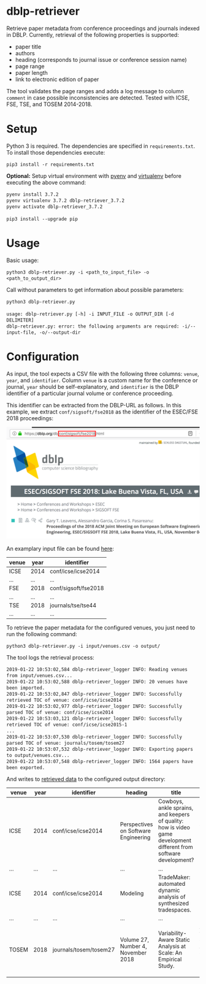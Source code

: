 # dblp-retriever

Retrieve paper metadata from conference proceedings and journals indexed in DBLP.
Currently, retrieval of the following properties is supported:

* paper title
* authors
* heading (corresponds to journal issue or conference session name)
* page range
* paper length
* link to electronic edition of paper

The tool validates the page ranges and adds a log message to column `comment` in case possible inconsistencies are detected.
Tested with ICSE, FSE, TSE, and TOSEM 2014-2018.

# Setup

Python 3 is required. The dependencies are specified in `requirements.txt`.
To install those dependencies execute:

    pip3 install -r requirements.txt

**Optional:** Setup virtual environment with [pyenv](https://github.com/pyenv/pyenv) 
and [virtualenv](https://github.com/pyenv/pyenv-virtualenv) before executing the above command:

    pyenv install 3.7.2
    pyenv virtualenv 3.7.2 dblp-retriever_3.7.2
    pyenv activate dblp-retriever_3.7.2
    
    pip3 install --upgrade pip

# Usage

Basic usage:

    python3 dblp-retriever.py -i <path_to_input_file> -o <path_to_output_dir>

Call without parameters to get information about possible parameters:

    python3 dblp-retriever.py
    
    usage: dblp-retriever.py [-h] -i INPUT_FILE -o OUTPUT_DIR [-d DELIMITER]
    dblp-retriever.py: error: the following arguments are required: -i/--input-file, -o/--output-dir


# Configuration

As input, the tool expects a CSV file with the following three columns: `venue`, `year`, and `identifier`.
Column `venue` is a custom name for the conference or journal, `year` should be self-explanatory, and `identifier` is the DBLP identifier of a particular journal volume or conference proceeding. 

This identifier can be extracted from the DBLP-URL as follows.
In this example, we extract `conf/sigsoft/fse2018` as the identifier of the ESEC/FSE 2018 proceedings:

[![dblp-identifier](doc/dblp-identifier.png "DBLP Identifier")](https://dblp.org/db/conf/sigsoft/fse2018.html)

An examplary input file can be found [here](input/venues.csv):

| venue | year | identifier           |
|-------|------|----------------------|
| ICSE  | 2014 | conf/icse/icse2014   |
| ...   | ...  | ...                  |
| FSE   | 2018 | conf/sigsoft/fse2018 |
| ...   | ...  | ...                  |
| TSE   | 2018 | journals/tse/tse44   |
| ...   | ...  | ...                  |

To retrieve the paper metadata for the configured venues, you just need to run the following command:

    python3 dblp-retriever.py -i input/venues.csv -o output/

The tool logs the retrieval process:

    2019-01-22 10:53:02,584 dblp-retriever_logger INFO: Reading venues from input/venues.csv...
    2019-01-22 10:53:02,588 dblp-retriever_logger INFO: 20 venues have been imported.
    2019-01-22 10:53:02,847 dblp-retriever_logger INFO: Successfully retrieved TOC of venue: conf/icse/icse2014
    2019-01-22 10:53:02,977 dblp-retriever_logger INFO: Successfully parsed TOC of venue: conf/icse/icse2014
    2019-01-22 10:53:03,121 dblp-retriever_logger INFO: Successfully retrieved TOC of venue: conf/icse/icse2015-1
    ...
    2019-01-22 10:53:07,530 dblp-retriever_logger INFO: Successfully parsed TOC of venue: journals/tosem/tosem27
    2019-01-22 10:53:07,532 dblp-retriever_logger INFO: Exporting papers to output/venues.csv...
    2019-01-22 10:53:07,548 dblp-retriever_logger INFO: 1564 papers have been exported.

And writes to [retrieved data](output/venues.csv) to the configured output directory:

| venue | year | identifier             | heading                              | title                                                                                                              | authors                                                                        | pages      | length | electronic_edition                         |
|-------|------|------------------------|--------------------------------------|--------------------------------------------------------------------------------------------------------------------|--------------------------------------------------------------------------------|------------|--------|--------------------------------------------|
| ICSE  | 2014 | conf/icse/icse2014     | Perspectives on Software Engineering | Cowboys, ankle sprains, and keepers of quality: how is video game development different from software development? | Emerson R. Murphy-Hill; Thomas Zimmermann; Nachiappan Nagappan                 | 1-11       | 11     | https://doi.org/10.1145/2568225.2568226    |
| …     | …    | …                      | …                                    | …                                                                                                                  | …                                                                              | …          | …      | …                                          |
| ICSE  | 2014 | conf/icse/icse2014     | Modeling                             | TradeMaker: automated dynamic analysis of synthesized tradespaces.                                                 | Hamid Bagheri; Chong Tang; Kevin J. Sullivan                                   | 106-116    | 11     | https://doi.org/10.1145/2568225.2568291    |
| …     | …    | …                      | …                                    | …                                                                                                                  | …                                                                              | …          | …      | …                                          |
| TOSEM | 2018 | journals/tosem/tosem27 | Volume 27, Number 4, November 2018   | Variability-Aware Static Analysis at Scale: An Empirical Study.                                                    | Alexander von Rhein; Jörg Liebig; Andreas Janker; Christian Kästner; Sven Apel | 18:1-18:33 | 33     | https://dl.acm.org/citation.cfm?id=3280986 |
